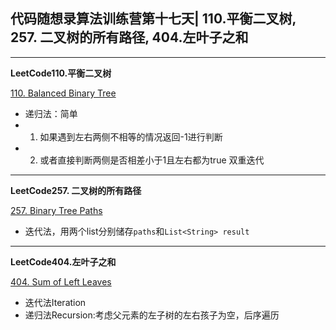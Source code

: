 ## **代码随想录算法训练营第十七天| 110.平衡二叉树, 257. 二叉树的所有路径, 404.左叶子之和**
<hr/>

**LeetCode110.平衡二叉树**

[110. Balanced Binary Tree](https://leetcode.cn/problems/balanced-binary-tree/description/)

- 递归法：简单
- 1. 如果遇到左右两侧不相等的情况返回-1进行判断
- 2. 或者直接判断两侧是否相差小于1且左右都为true 双重迭代

<hr/>

**LeetCode257. 二叉树的所有路径**

[257. Binary Tree Paths](https://leetcode.cn/problems/binary-tree-paths/description/)

- 迭代法，用两个list分别储存`paths`和`List<String> result`

<hr/>

**LeetCode404.左叶子之和**

[404. Sum of Left Leaves](https://leetcode.cn/problems/sum-of-left-leaves/description/)

- 迭代法Iteration
- 递归法Recursion:考虑父元素的左子树的左右孩子为空，后序遍历

